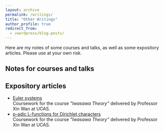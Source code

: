 ```yaml
---
layout: archive
permalink: /writings/
title: "Other Writings"
author_profile: true
redirect_from:
  - /wordpress/blog-posts/
---
```


Here are my notes of some courses and talks, as well as some expository articles. Please use at your own risk.

## Notes for courses and talks

## Expository articles
- [Euler systems](../files/writings/Note_on_Euler_System.pdf)  
  Coursework for the course *"Iwasawa Theory"* delivered by Professor Xin Wan at UCAS.  
- [p-adic L-functions for Dirichlet characters](../files/writings/Note_on_p_adic_L_function_of_Dirichlet_characters.pdf)  
  Coursework for the course *"Iwasawa Theory"* delivered by Professor Xin Wan at UCAS.


